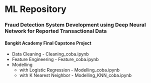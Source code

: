 # ML Repository
### Fraud Detection System Development using Deep Neural Network for Reported Transactional Data

#### Bangkit Academy Final Capstone Project

* Data Cleaning - Cleaning_coba.ipynb
* Feature Engineering - Feature_coba.ipynb
* Modelling 
	* with Logistic Regression - Modelling_coba.ipynb
	* with K Nearest Neighbor - Modelling_KNN_coba.ipynb
